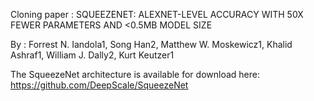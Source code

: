 Cloning paper :
SQUEEZENET: ALEXNET-LEVEL ACCURACY WITH
50X FEWER PARAMETERS AND <0.5MB MODEL SIZE

By :
Forrest N. Iandola1, Song Han2, Matthew W. Moskewicz1, Khalid Ashraf1, William J. Dally2, Kurt Keutzer1

The SqueezeNet architecture is available for download here:
https://github.com/DeepScale/SqueezeNet

